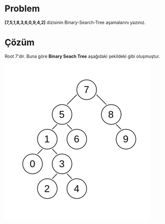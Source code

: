 # Problem

**[7,5,1,8,3,6,0,9,4,2]** dizisinin Binary-Search-Tree aşamalarını yazınız.

# Çözüm
Root 7'dir. Buna göre **Binary Seach Tree** aşağıdaki şekildeki gibi oluşmuştur.

![Binary Search Tree](/binary_search_tree.png)

